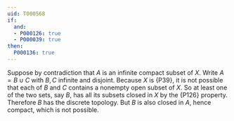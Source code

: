```yaml
---
uid: T000568
if:
  and:
  - P000126: true
  - P000039: true
then:
  P000136: true
---
```

Suppose by contradiction that $A$ is an infinite compact subset of $X$.  Write $A=B\cup C$ with $B,C$ infinite and disjoint.
Because $X$ is {P39}, it is not possible that each of $B$ and $C$ contains a nonempty open subset of $X$.
So at least one of the two sets, say $B$, has all its subsets closed in $X$ by the {P126} property.
Therefore $B$ has the discrete topology.  But $B$ is also closed in $A$, hence compact, which is not possible.
